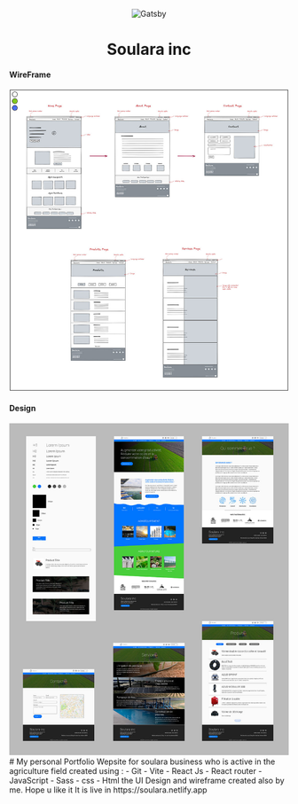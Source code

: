 <p align="center">
    <img alt="Gatsby" src="https://upload.wikimedia.org/wikipedia/commons/a/a7/React-icon.svg" width="60" />
</p>
<h1 align="center">
  Soulara inc
</h1>
<h4>WireFrame</h4>
<img alt="wireframe" src="https://raw.githubusercontent.com/anas-asimi/Soulara/master/design/Wireframe.jpg" />
<h4>Design</h4>
<img alt="wireframe" src="https://raw.githubusercontent.com/anas-asimi/Soulara/master/design/All.jpg"/>
# My personal Portfolio
Wepsite for soulara business who is active in the agriculture field  
created using :  
-  Git  
-  Vite  
-  React Js  
-  React router  
-  JavaScript  
-  Sass  
-  css  
-  Html  
the UI Design and wireframe created also by me.  
Hope u like it  
It is live in https://soulara.netlify.app
